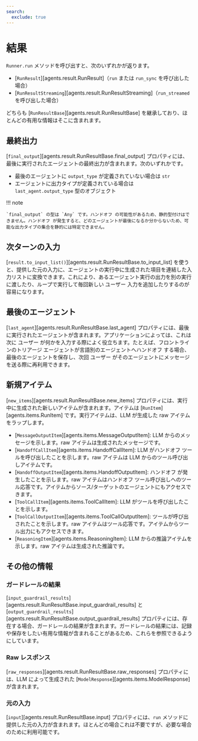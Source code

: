 ```yaml
---
search:
  exclude: true
---
```

# 結果

`Runner.run` メソッドを呼び出すと、次のいずれかが返ります。

-   [`RunResult`][agents.result.RunResult]（`run` または `run_sync` を呼び出した場合）
-   [`RunResultStreaming`][agents.result.RunResultStreaming]（`run_streamed` を呼び出した場合）

どちらも [`RunResultBase`][agents.result.RunResultBase] を継承しており、ほとんどの有用な情報はそこに含まれます。

## 最終出力

[`final_output`][agents.result.RunResultBase.final_output] プロパティには、最後に実行されたエージェントの最終出力が含まれます。次のいずれかです。

-   最後のエージェントに `output_type` が定義されていない場合は `str`
-   エージェントに出力タイプが定義されている場合は `last_agent.output_type` 型のオブジェクト

!!! note

    `final_output` の型は `Any` です。ハンドオフ の可能性があるため、静的型付けはできません。ハンドオフ が発生すると、どのエージェントが最後になるか分からないため、可能な出力タイプの集合を静的には特定できません。

## 次ターンの入力

[`result.to_input_list()`][agents.result.RunResultBase.to_input_list] を使うと、提供した元の入力に、エージェントの実行中に生成された項目を連結した入力リストに変換できます。これにより、あるエージェント実行の出力を別の実行に渡したり、ループで実行して毎回新しい ユーザー 入力を追加したりするのが容易になります。

## 最後のエージェント

[`last_agent`][agents.result.RunResultBase.last_agent] プロパティには、最後に実行されたエージェントが含まれます。アプリケーションによっては、これは次に ユーザー が何かを入力する際によく役立ちます。たとえば、フロントラインのトリアージ エージェントが言語別のエージェントへハンドオフ する場合、最後のエージェントを保存し、次回 ユーザー がそのエージェントにメッセージを送る際に再利用できます。

## 新規アイテム

[`new_items`][agents.result.RunResultBase.new_items] プロパティには、実行中に生成された新しいアイテムが含まれます。アイテムは [`RunItem`][agents.items.RunItem] です。実行アイテムは、LLM が生成した raw アイテムをラップします。

-   [`MessageOutputItem`][agents.items.MessageOutputItem]: LLM からのメッセージを示します。raw アイテムは生成されたメッセージです。
-   [`HandoffCallItem`][agents.items.HandoffCallItem]: LLM がハンドオフ ツールを呼び出したことを示します。raw アイテムは LLM からのツール呼び出しアイテムです。
-   [`HandoffOutputItem`][agents.items.HandoffOutputItem]: ハンドオフ が発生したことを示します。raw アイテムはハンドオフ ツール呼び出しへのツール応答です。アイテムからソース/ターゲットのエージェントにもアクセスできます。
-   [`ToolCallItem`][agents.items.ToolCallItem]: LLM がツールを呼び出したことを示します。
-   [`ToolCallOutputItem`][agents.items.ToolCallOutputItem]: ツールが呼び出されたことを示します。raw アイテムはツール応答です。アイテムからツール出力にもアクセスできます。
-   [`ReasoningItem`][agents.items.ReasoningItem]: LLM からの推論アイテムを示します。raw アイテムは生成された推論です。

## その他の情報

### ガードレールの結果

[`input_guardrail_results`][agents.result.RunResultBase.input_guardrail_results] と [`output_guardrail_results`][agents.result.RunResultBase.output_guardrail_results] プロパティには、存在する場合、ガードレールの結果が含まれます。ガードレールの結果には、記録や保存をしたい有用な情報が含まれることがあるため、これらを参照できるようにしています。

### Raw レスポンス

[`raw_responses`][agents.result.RunResultBase.raw_responses] プロパティには、LLM によって生成された [`ModelResponse`][agents.items.ModelResponse] が含まれます。

### 元の入力

[`input`][agents.result.RunResultBase.input] プロパティには、`run` メソッドに提供した元の入力が含まれます。ほとんどの場合これは不要ですが、必要な場合のために利用可能です。